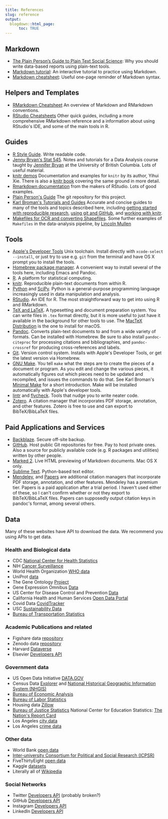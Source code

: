 ```yaml
---
title: References
slug: reference
output:
  blogdown::html_page:
      toc: TRUE
---
```



## Markdown

-  [The Plain Person’s Guide to Plain Text Social Science](http://plain-text.co/): Why you should write data-based reports using plain-text tools.
- [Markdown tutorial](https://www.markdowntutorial.com/): An interactive tutorial to practice using Markdown.
- [Markdown cheatsheet](http://packetlife.net/media/library/16/Markdown.pdf): Useful one-page reminder of Markdown syntax.

## Helpers and Templates

- [RMarkdown Cheatsheet](https://www.rstudio.com/wp-content/uploads/2015/02/rmarkdown-cheatsheet.pdf) An overview of Markdown and RMarkdown conventions.
- [RStudio Cheatsheets](https://rstudio.com/resources/cheatsheets/) Other quick guides, including a more comprehensive RMarkdown reference and a information about using RStudio's IDE, and some of the main tools in R.


## Guides

- [R Style Guide](http://adv-r.had.co.nz/Style.html). Write readable code. 
- [Jenny Bryan's Stat 545](http://stat545-ubc.github.io/topics.html). Notes and tutorials for a Data Analysis course taught by [Jennifer Bryan](http://www.stat.ubc.ca/~jenny/) at the University of British Columbia. Lots of useful material.
- [knitr demos](http://yihui.name/knitr/demos) Documentation and examples for `knitr` by its author, Yihui Xie. There is also a [knitr book](http://www.amazon.com/dp/1498716962/) covering the same ground in more detail.
- [Rmarkdown documentation](http://rmarkdown.rstudio.com) from the makers of RStudio. Lots of good examples.
- [Plain Person's Guide](http://github.com/kjhealy/plain-text.co) The git repository for this project.
- [Karl Broman's Tutorials and Guides](http://kbroman.org/pages/tutorials) Accurate and concise guides to many of the tools and topics described here, including [getting started with reproducible research](http://kbroman.org/steps2rr), [using git and GitHub](http://kbroman.org/github_tutorial), and [working with knitr](http://kbroman.org/knitr_knutshell).
- [Makefiles for OCR and converting Shapefiles](http://lincolnmullen.com/blog/makefiles-for-ocr-and-converting-shapefiles). Some further examples of `Makefiles` in the data-analysis pipeline, by [Lincoln Mullen](http://lincolnmullen.com)
    
    
## Tools

- [Apple's Developer Tools](https://developer.apple.com/library/ios/technotes/tn2339/_index.html) Unix toolchain. Install directly with `xcode-select --install`, or just try to use e.g. `git` from the terminal and have OS X prompt you to install the tools.
- [Homebrew package manager](http://brew.sh). A convenient way to install several of the tools here, including Emacs and Pandoc.
- [R](http://r-project.org). A platform for statistical computing.
- [knitr](http://yihui.name/knitr/). Reproducible plain-text documents from within R. 
- [Python](http://python.org) and [SciPy](http://www.scipy.org/). Python is a general-purpose programming language increasingly used in data manipulation and analysis.
- [RStudio](http://rstudio.com). An IDE for R. The most straightforward way to get into using R and RMarkdown.
- [TeX and LaTeX](http://tug.org). A typesetting and document preparation system. You can write files in `.tex` format directly, but it is more useful to just have it available in the background for other tools to use. The [MacTeX Distribution](http://tug.org/mactex) is the one to install for macOS.
- [Pandoc](http://pandoc.org). Converts plain-text documents to and from a wide variety of formats. Can be installed with Homebrew. Be sure to also install `pandoc-citeproc` for processing citations and bibliographies, and `pandoc-crossref` for producing cross-references and labels.
- [Git](http://git-scm.org). Version control system. Installs with Apple's Developer Tools, or get the latest version via Homebrew.
- [GNU Make](http://www.gnu.org/software/make). You tell `make` what the steps are to create the pieces of a document or program. As you edit and change the various pieces, it automatically figures out which pieces need to be updated and recompiled, and issues the commands to do that. See Karl Broman's [Minimal Make](http://kbroman.org/minimal_make/) for a short introduction. Make will be installed automatically with Apple's developer tools.
- [lintr](https://github.com/jimhester/lintr) and [flycheck](https://github.com/flycheck/flycheck). Tools that nudge you to write neater code.
- [Zotero](http://zotero.org). A citation manager that incorporates PDF storage, annotation, and other features. Zotero is free to use and can export to BibTeX/BibLaTeX files.
    
## Paid Applications and Services

- [Backblaze](http://backblaze.com). Secure off-site backup.
- [GitHub](http://github.com). Host public Git repositories for free. Pay to host private ones. Also a source for publicly available code (e.g. R packages and utilities) written by other people.
- [Marked 2](http://marked2app.com). Live HTML previewing of Markdown documents. Mac OS X only.
- [Sublime Text](http://sublimetext.com). Python-based text editor.
- [Mendeley](http://mendeley.com), and [Papers](http://papersapp.com) are additional citation managers that incorporate PDF storage, annotation, and other features. Mendeley has a premium tier. Papers is a paid application after a trial period. I haven't used either of these, so I can't confirm whether or not they export to BibTeX/BibLaTeX files. Papers can supposedly output citation keys in pandoc's format, among several others.

## Data

Many of these websites have API to download the data. We recommend you using APIs
to get data.

### Health and Biological data

- CDC [National Center for Health Statistics](https://www.cdc.gov/nchs/data_access/ftp_data.htm)
- NIH [Cancer Surveillance](https://seer.cancer.gov/)
- World Health Organization [WHO data](https://www.who.int/gho/database/en/)
- UniProt [data](https://www.uniprot.org/)
- The Gene Ontology [Project](http://geneontology.org/)
- Gene Expression Omnibus [Data](https://www.ncbi.nlm.nih.gov/geo/)
- US Center for Disease Control and Prevention [Data](https://data.cdc.gov/)
- California Health and Human Services [Open Data Portal](https://data.chhs.ca.gov/)
- Covid Data [CovidTracker](https://covidtracking.com/)
- USC [Sustainability Data](https://sustainabilitydata.usc.edu/arcgis/apps/sites/#/usc-sustainability-data-hub)
- [Bureau of Transportation Statistics](https://www.bts.gov/browse-statistical-products-and-data)

### Academic Publications and related

- Figshare data [repository](https://figshare.com/)
- Zenodo data [repository](https://zenodo.org/)
- Harvard [Dataverse](https://dataverse.harvard.edu/)
- Elsevier [Developers API](https://dev.elsevier.com/)

### Government data

- US Open Data Initiative [DATA.GOV](https://www.data.gov/)
- Census Data [Explorer](https://data.census.gov/) and [National Historical Geographic Information System (NHGIS)](https://www.nhgis.org/)
- [Bureau of Economic Analysis](https://www.bea.gov/data)
- [Bureau of Labor Statistics](https://www.bls.gov/data/)
- Housing data [Zillow](https://www.zillow.com/howto/api/APIOverview.htm)
- [Bureau of Justice Statistics](https://bjs.ojp.gov/data)
National Center for Education Statistics: [The Nation's Report Card](https://www.nationsreportcard.gov/ndecore/landing)
- Los Angeles [city data](https://data.lacity.org/)
- Los Angeles [crime data](http://www.lapdonline.org/crime_mapping_and_compstat)

### Other data

- World Bank [open data](https://data.worldbank.org/)
- [Inter-university Consortium for Political and Social Research (ICPSR)](https://www.icpsr.umich.edu/web/pages/)
- FiveThirtyEight [open data](https://data.fivethirtyeight.com/)
- Kaggle [datasets](https://www.kaggle.com/datasets)
- Literally all of [Wikipedia](https://en.wikipedia.org/wiki/Wikipedia:Database_download)

### Social Networks

- Twitter [Developers API](https://developer.twitter.com/) (probably broken?)
- GitHub [Developers API](https://docs.github.com/en/rest)
- Instagram [Developers API](https://developers.facebook.com/docs/instagram-api/)
- LinkedIn [Developers API](https://www.linkedin.com/developers/)

